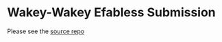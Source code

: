 # Wakey-Wakey Efabless Submission

Please see the [source repo](https://github.com/eldrickm/wakey_wakey.git)
